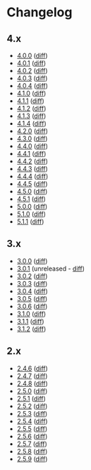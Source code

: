 # Changelog

## 4.x

- [4.0.0](changes/4.0.0.md) ([diff](https://github.com/nuxeo/nuxeo-drive/compare/release-3.1.2...release-4.0.0))
- [4.0.1](changes/4.0.1.md) ([diff](https://github.com/nuxeo/nuxeo-drive/compare/release-4.0.0...release-4.0.1))
- [4.0.2](changes/4.0.2.md) ([diff](https://github.com/nuxeo/nuxeo-drive/compare/release-4.0.1...release-4.0.2))
- [4.0.3](changes/4.0.3.md) ([diff](https://github.com/nuxeo/nuxeo-drive/compare/release-4.0.2...release-4.0.3))
- [4.0.4](changes/4.0.4.md) ([diff](https://github.com/nuxeo/nuxeo-drive/compare/release-4.0.3...release-4.0.4))
- [4.1.0](changes/4.1.0.md) ([diff](https://github.com/nuxeo/nuxeo-drive/compare/release-4.0.4...release-4.1.0))
- [4.1.1](changes/4.1.1.md) ([diff](https://github.com/nuxeo/nuxeo-drive/compare/release-4.1.0...release-4.1.1))
- [4.1.2](changes/4.1.2.md) ([diff](https://github.com/nuxeo/nuxeo-drive/compare/release-4.1.1...release-4.1.2))
- [4.1.3](changes/4.1.3.md) ([diff](https://github.com/nuxeo/nuxeo-drive/compare/release-4.1.2...release-4.1.3))
- [4.1.4](changes/4.1.4.md) ([diff](https://github.com/nuxeo/nuxeo-drive/compare/release-4.1.3...release-4.1.4))
- [4.2.0](changes/4.2.0.md) ([diff](https://github.com/nuxeo/nuxeo-drive/compare/release-4.1.4...release-4.2.0))
- [4.3.0](changes/4.3.0.md) ([diff](https://github.com/nuxeo/nuxeo-drive/compare/release-4.2.0...release-4.3.0))
- [4.4.0](changes/4.4.0.md) ([diff](https://github.com/nuxeo/nuxeo-drive/compare/release-4.4.0...release-4.3.0))
- [4.4.1](changes/4.4.1.md) ([diff](https://github.com/nuxeo/nuxeo-drive/compare/release-4.4.0...release-4.4.1))
- [4.4.2](changes/4.4.2.md) ([diff](https://github.com/nuxeo/nuxeo-drive/compare/release-4.4.1...release-4.4.2))
- [4.4.3](changes/4.4.3.md) ([diff](https://github.com/nuxeo/nuxeo-drive/compare/release-4.4.2...release-4.4.3))
- [4.4.4](changes/4.4.4.md) ([diff](https://github.com/nuxeo/nuxeo-drive/compare/release-4.4.3...release-4.4.4))
- [4.4.5](changes/4.4.5.md) ([diff](https://github.com/nuxeo/nuxeo-drive/compare/release-4.4.4...release-4.4.5))
- [4.5.0](changes/4.5.0.md) ([diff](https://github.com/nuxeo/nuxeo-drive/compare/release-4.4.5...release-4.5.0))
- [4.5.1](changes/4.5.1.md) ([diff](https://github.com/nuxeo/nuxeo-drive/compare/release-4.5.0...release-4.5.1))
- [5.0.0](changes/5.0.0.md) ([diff](https://github.com/nuxeo/nuxeo-drive/compare/release-4.5.1...release-5.0.0))
- [5.1.0](changes/5.1.0.md) ([diff](https://github.com/nuxeo/nuxeo-drive/compare/release-5.0.0...release-5.1.0))
- [5.1.1](changes/5.1.1.md) ([diff](https://github.com/nuxeo/nuxeo-drive/compare/release-5.1.0...release-5.1.1))

## 3.x

- [3.0.0](changes/3.0.0.md) ([diff](https://github.com/nuxeo/nuxeo-drive/compare/release-2.5.9...release-3.0.0))
- [3.0.1](changes/3.0.1.md) (unreleased - [diff](https://github.com/nuxeo/nuxeo-drive/compare/release-3.0.0...release-3.0.1))
- [3.0.2](changes/3.0.2.md) ([diff](https://github.com/nuxeo/nuxeo-drive/compare/release-3.0.1...release-3.0.2))
- [3.0.3](changes/3.0.3.md) ([diff](https://github.com/nuxeo/nuxeo-drive/compare/release-3.0.2...release-3.0.3))
- [3.0.4](changes/3.0.4.md) ([diff](https://github.com/nuxeo/nuxeo-drive/compare/release-3.0.3...release-3.0.4))
- [3.0.5](changes/3.0.5.md) ([diff](https://github.com/nuxeo/nuxeo-drive/compare/release-3.0.4...release-3.0.5))
- [3.0.6](changes/3.0.6.md) ([diff](https://github.com/nuxeo/nuxeo-drive/compare/release-3.0.5...release-3.0.6))
- [3.1.0](changes/3.1.0.md) ([diff](https://github.com/nuxeo/nuxeo-drive/compare/release-3.0.6...release-3.1.0))
- [3.1.1](changes/3.1.1.md) ([diff](https://github.com/nuxeo/nuxeo-drive/compare/release-3.1.0...release-3.1.1))
- [3.1.2](changes/3.1.2.md) ([diff](https://github.com/nuxeo/nuxeo-drive/compare/release-3.1.1...release-3.1.2))

## 2.x

- [2.4.6](changes/2.4.6.md) ([diff](https://github.com/nuxeo/nuxeo-drive/compare/release-2.4.6...release-2.1.1221))
- [2.4.7](changes/2.4.7.md) ([diff](https://github.com/nuxeo/nuxeo-drive/compare/release-2.4.6...release-2.4.7))
- [2.4.8](changes/2.4.8.md) ([diff](https://github.com/nuxeo/nuxeo-drive/compare/release-2.4.7...release-2.4.8))
- [2.5.0](changes/2.5.0.md) ([diff](https://github.com/nuxeo/nuxeo-drive/compare/release-2.4.8...release-2.5.0))
- [2.5.1](changes/2.5.1.md) ([diff](https://github.com/nuxeo/nuxeo-drive/compare/release-2.5.0...release-2.5.1))
- [2.5.2](changes/2.5.2.md) ([diff](https://github.com/nuxeo/nuxeo-drive/compare/release-2.5.1...release-2.5.2))
- [2.5.3](changes/2.5.3.md) ([diff](https://github.com/nuxeo/nuxeo-drive/compare/release-2.5.2...release-2.5.3))
- [2.5.4](changes/2.5.4.md) ([diff](https://github.com/nuxeo/nuxeo-drive/compare/release-2.5.3...release-2.5.4))
- [2.5.5](changes/2.5.5.md) ([diff](https://github.com/nuxeo/nuxeo-drive/compare/release-2.5.4...release-2.5.5))
- [2.5.6](changes/2.5.6.md) ([diff](https://github.com/nuxeo/nuxeo-drive/compare/release-2.5.5...release-2.5.6))
- [2.5.7](changes/2.5.7.md) ([diff](https://github.com/nuxeo/nuxeo-drive/compare/release-2.5.6...release-2.5.7))
- [2.5.8](changes/2.5.8.md) ([diff](https://github.com/nuxeo/nuxeo-drive/compare/release-2.5.7...release-2.5.8))
- [2.5.9](changes/2.5.9.md) ([diff](https://github.com/nuxeo/nuxeo-drive/compare/release-2.5.8...release-2.5.9))
